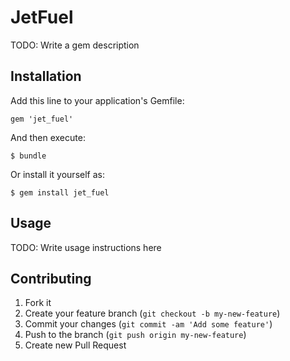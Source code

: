 # JetFuel

TODO: Write a gem description

## Installation

Add this line to your application's Gemfile:

    gem 'jet_fuel'

And then execute:

    $ bundle

Or install it yourself as:

    $ gem install jet_fuel

## Usage

TODO: Write usage instructions here

## Contributing

1. Fork it
2. Create your feature branch (`git checkout -b my-new-feature`)
3. Commit your changes (`git commit -am 'Add some feature'`)
4. Push to the branch (`git push origin my-new-feature`)
5. Create new Pull Request
